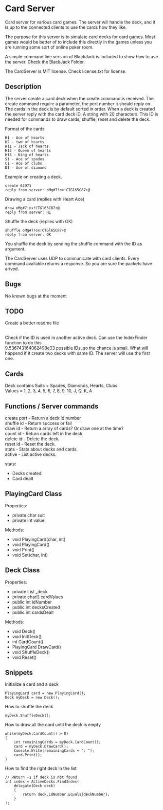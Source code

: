 # Card Server 

Card server for various card games. The server will handle the deck, and it is up to the connected clients to use the cards how they like.<br>

The purpose for this server is to simulate card decks for card games. Most games would be better of to include this directly in the games unless you are running some sort of online poker room.<br>

A simple command line version of BlackJack is included to show how to use the server. Check the BlackJack Folder.<br>

The CardServer is MIT license. Check license.txt for license.

## Description

The server create a card deck when the create command is received. The create command require a parameter, the port number it should reply on. The cards in the deck is by default sorted in order. When a deck is created the server reply with the card deck ID. A string with 20 characters. This ID is needed for commands to draw cards, shuffle, reset and delete the deck.<br>

Format of the cards
```
H1 - Ace of hearts
H2 - two of hearts
H11 - Jack of hearts
H12 - Queen of hearts
H13 - King of hearts
S1 - Ace of spades
C1 - Ace of clubs
D1 - Ace of diamond
```

Example on creating a deck.
```
create 62971
reply from server: oMg#7!ox!CTGl65C87+@
```

Drawing a card (replies with Heart Ace)
```
draw oMg#7!ox!CTGl65C87+@
reply from server: H1
```

Shuffle the deck (replies with OK)
```
shuffle oMg#7!ox!CTGl65C87+@
reply from server: OK
```

You shuffle the deck by sending the shuffle command with the ID as argument.

The CardServer uses UDP to communicate with card clients. Every command available returns a response. So you are sure the packets have arived.<br>

## Bugs

No known bugs at the moment

## TODO

Create a better readme file<br><br>

Check if the ID is used in another active deck. Can use the IndexFinder function to do this.<br>
9,536743164062498e33 possible IDs, so the chance is small. What will happend if it create two decks with same ID. The server will use the first one.<br>

## Cards 

Deck contains
Suits = Spades, Diamonds, Hearts, Clubs<br>
Values = 1, 2, 3, 4, 5, 6, 7, 8, 9, 10, J, Q, K, A

## Functions / Server commands

create port - Return a deck id number<br>
shuffle id - Return success or fail<br>
draw id - Return a array of cards? Or draw one at the time?<br>
count id - Return cards left in the deck.<br>
delete id - Delete the deck.<br>
reset id - Reset the deck.<br>
stats - Stats about decks and cards.<br>
active - List active decks.<br>

stats:
 - Decks created
 - Card dealt

## PlayingCard Class

Properties:<br>
 - private char suit
 - private int value

Methods:<br>
 - void PlayingCard(char, int)
 - void PlayingCard()
 - void Print()
 - void Set(char, int)

## Deck Class

Properties:<br>
 - private List<PlayingCard> _deck
 - private char[] cardValues
 - public int idNumber
 - public int decksCreated
 - public int cardsDealt

Methods:<br>
 - void Deck()
 - void InitDeck()
 - int CardCount()
 - PlayingCard DrawCard()
 - void ShuffleDeck()
 - void Reset()

## Snippets

Initialize a card and a deck
```
PlayingCard card = new PlayingCard();
Deck myDeck = new Deck();
```

How to shuffle the deck
```
myDeck.ShuffleDeck();
```

How to draw all the card until the deck is empty
```
while(myDeck.CardCount() > 0)
{
    int remainingCards = myDeck.CardCount();
    card = myDeck.DrawCard();
    Console.Write(remainingCards + ": ");
    card.Print();
}
```

How to find the right deck in the list
```
// Return -1 if deck is not found
int index = ActiveDecks.FindIndex(
    delegate(Deck deck)
    {
        return deck.idNumber.Equals(deckNumber);
    }
);
```
